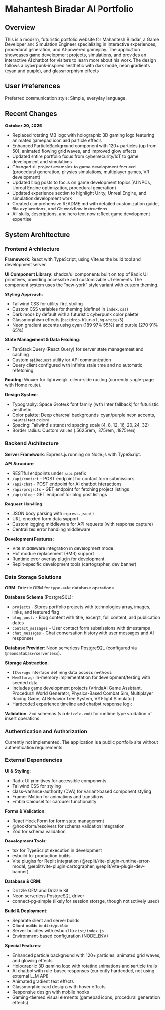 # Mahantesh Biradar AI Portfolio

## Overview

This is a modern, futuristic portfolio website for Mahantesh Biradar, a Game Developer and Simulation Engineer specializing in interactive experiences, procedural generation, and AI-powered gameplay. The application showcases game development projects, simulations, and provides an interactive AI chatbot for visitors to learn more about his work. The design follows a cyberpunk-inspired aesthetic with dark mode, neon gradients (cyan and purple), and glassmorphism effects.

## User Preferences

Preferred communication style: Simple, everyday language.

## Recent Changes

**October 20, 2025**
- Replaced rotating MB logo with holographic 3D gaming logo featuring animated gamepad icon and particle effects
- Enhanced ParticleBackground component with 120+ particles (up from 50), animated flowing grid waves, and improved glow effects
- Updated entire portfolio focus from cybersecurity/IoT to game development and simulations
- Changed all project examples to game development focused (procedural generation, physics simulations, multiplayer games, VR development)
- Updated blog posts to focus on game development topics (AI NPCs, Unreal Engine optimization, procedural generation)
- Updated experience section to highlight Unity, Unreal Engine, and simulation development work
- Created comprehensive README.md with detailed customization guide, file explanations, and Git workflow instructions
- All skills, descriptions, and hero text now reflect game development expertise

## System Architecture

### Frontend Architecture

**Framework**: React with TypeScript, using Vite as the build tool and development server.

**UI Component Library**: shadcn/ui components built on top of Radix UI primitives, providing accessible and customizable UI elements. The component system uses the "new-york" style variant with custom theming.

**Styling Approach**: 
- Tailwind CSS for utility-first styling
- Custom CSS variables for theming (defined in `index.css`)
- Dark mode by default with a futuristic cyberpunk color palette
- Glassmorphism effects (`backdrop-blur-xl`, `bg-white/5`)
- Neon gradient accents using cyan (189 97% 55%) and purple (270 91% 65%)

**State Management & Data Fetching**:
- TanStack Query (React Query) for server state management and caching
- Custom `apiRequest` utility for API communication
- Query client configured with infinite stale time and no automatic refetching

**Routing**: Wouter for lightweight client-side routing (currently single-page with Home route).

**Design System**:
- Typography: Space Grotesk font family (with Inter fallback) for futuristic aesthetic
- Color palette: Deep charcoal backgrounds, cyan/purple neon accents, neutral text colors
- Spacing: Tailwind's standard spacing scale (4, 8, 12, 16, 20, 24, 32)
- Border radius: Custom values (.5625rem, .375rem, .1875rem)

### Backend Architecture

**Server Framework**: Express.js running on Node.js with TypeScript.

**API Structure**:
- RESTful endpoints under `/api` prefix
- `/api/contact` - POST endpoint for contact form submissions
- `/api/chat` - POST endpoint for AI chatbot interactions
- `/api/projects` - GET endpoint for fetching project listings
- `/api/blog` - GET endpoint for blog post listings

**Request Handling**:
- JSON body parsing with `express.json()`
- URL-encoded form data support
- Custom logging middleware for API requests (with response capture)
- Centralized error handling middleware

**Development Features**:
- Vite middleware integration in development mode
- Hot module replacement (HMR) support
- Runtime error overlay plugin for development
- Replit-specific development tools (cartographer, dev banner)

### Data Storage Solutions

**ORM**: Drizzle ORM for type-safe database operations.

**Database Schema** (PostgreSQL):
- `projects` - Stores portfolio projects with technologies array, images, links, and featured flag
- `blog_posts` - Blog content with title, excerpt, full content, and publication dates
- `contact_messages` - User contact form submissions with timestamps
- `chat_messages` - Chat conversation history with user messages and AI responses

**Database Provider**: Neon serverless PostgreSQL (configured via `@neondatabase/serverless`).

**Storage Abstraction**: 
- `IStorage` interface defining data access methods
- `MemStorage` in-memory implementation for development/testing with seeded data
- Includes game development projects (VrindaAI Game Assistant, Procedural World Generator, Physics-Based Combat Sim, Multiplayer Racing Game, AI Behavior Tree System, VR Flight Simulator)
- Hardcoded experience timeline and chatbot response logic

**Validation**: Zod schemas (via `drizzle-zod`) for runtime type validation of insert operations.

### Authentication and Authorization

Currently not implemented. The application is a public portfolio site without authentication requirements.

### External Dependencies

**UI & Styling**:
- Radix UI primitives for accessible components
- Tailwind CSS for styling
- class-variance-authority (CVA) for variant-based component styling
- Framer Motion for animations and transitions
- Embla Carousel for carousel functionality

**Forms & Validation**:
- React Hook Form for form state management
- @hookform/resolvers for schema validation integration
- Zod for schema validation

**Development Tools**:
- tsx for TypeScript execution in development
- esbuild for production builds
- Vite plugins for Replit integration (@replit/vite-plugin-runtime-error-modal, @replit/vite-plugin-cartographer, @replit/vite-plugin-dev-banner)

**Database & ORM**:
- Drizzle ORM and Drizzle Kit
- Neon serverless PostgreSQL driver
- connect-pg-simple (likely for session storage, though not actively used)

**Build & Deployment**:
- Separate client and server builds
- Client builds to `dist/public`
- Server bundles with esbuild to `dist/index.js`
- Environment-based configuration (NODE_ENV)

**Special Features**:
- Enhanced particle background with 120+ particles, animated grid waves, and glowing effects
- Holographic 3D gaming logo with rotating animations and particle trails
- AI chatbot with rule-based responses (currently hardcoded, not using external LLM API)
- Animated gradient text effects
- Glassmorphic card designs with hover effects
- Responsive design with mobile hooks
- Gaming-themed visual elements (gamepad icons, procedural generation effects)